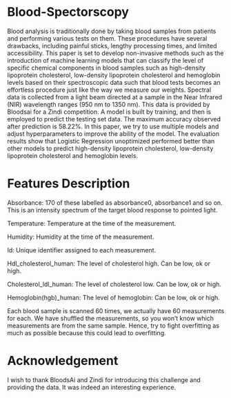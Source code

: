# Blood-Spectorscopy
Blood analysis is traditionally done by taking blood samples from patients and performing various tests on them. These procedures have several drawbacks, including painful sticks, lengthy processing times, and limited accessibility. This paper is set to develop non-invasive methods such as the introduction of machine learning models that can classify the level of specific chemical components in blood samples such as high-density lipoprotein cholesterol, low-density lipoprotein cholesterol and hemoglobin levels based on their spectroscopic data such that blood tests becomes an effortless procedure just like the way we measure our weights. Spectral data is collected from a light beam directed at a sample in the Near Infrared (NIR) wavelength ranges (950 nm to 1350 nm). This data is provided by Bloodsai for a Zindi competition. A model is built by training, and then is employed to predict the testing set data. The maximum accuracy observed after prediction is 58.22%. In this paper, we try to use multiple models and adjust hyperparameters to improve the ability of the model. The evaluation results show that Logistic Regression unoptimized performed better than other models to predict high-density lipoprotein cholesterol, low-density lipoprotein cholesterol and hemoglobin levels.

# Features Description
Absorbance: 170 of these labelled as absorbance0, absorbance1 and so on. This is an intensity spectrum of the target blood response to pointed light. 

Temperature: Temperature at the time of the measurement.

Humidity: Humidity at the time of the measurement.

Id: Unique identifier assigned to each measurement.

Hdl_cholesterol_human: The level of cholesterol high. Can be low, ok or high.

Cholesterol_ldl_human: The level of cholesterol low. Can be low, ok or high.

Hemoglobin(hgb)_human: The level of hemoglobin: Can be low, ok or high.

Each blood sample is scanned 60 times, we actually have 60 measurements for each. We have shuffled the measurements, so you won’t know which measurements are from the same sample. Hence, try to fight overfitting as much as possible because this could lead to overfitting.

# Acknowledgement
I wish to thank BloodsAi and Zindi for introducing this challenge and providing the data. It was indeed an interesting experience. 

